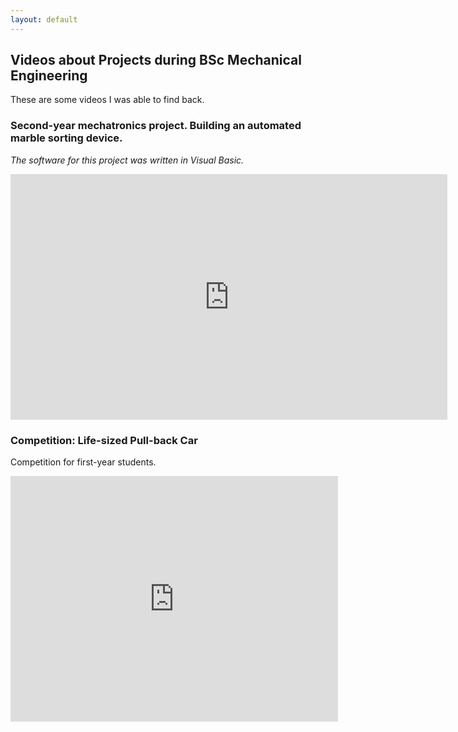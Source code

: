 ```yaml
---
layout: default
---
```


## Videos about Projects during BSc Mechanical Engineering

These are some videos I was able to find back.

### Second-year mechatronics project. Building an automated marble sorting device.

_The software for this project was written in Visual Basic._

<iframe width="699" height="393" src="https://www.youtube.com/embed/1nv_ItYGdLA" title="Mechatronica Knikkerfabriek - De B-Dama Machine." frameborder="0" allowfullscreen></iframe>

### Competition: Life-sized Pull-back Car

Competition for first-year students.

<iframe width="524" height="393" src="https://www.youtube.com/embed/floAuATxWq4" title="Ontwerpwedstrijd 2009 TU Delft groep 85" frameborder="0" allowfullscreen></iframe>
